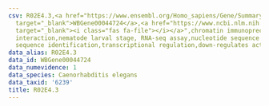 ```yaml
---
csv: R02E4.3,<a href="https://www.ensembl.org/Homo_sapiens/Gene/Summary?db=core;g=WBGene00044724"
  target="_blank">WBGene00044724</a>,<a href="https://www.ncbi.nlm.nih.gov/pubmed/27688402"
  target="_blank"><i class="fas fa-file"></i></a>",chromatin immunoprecipitation assay,direct
  interaction,nematode larval stage, RNA-seq assay,nucleotide sequence identification,nucleotide
  sequence identification,transcriptional regulation,down-regulates activity
data_alias: R02E4.3
data_id: WBGene00044724
data_numevidence: 1
data_species: Caenorhabditis elegans
data_taxid: '6239'
title: R02E4.3
---
```

